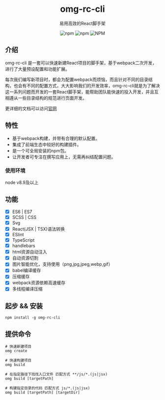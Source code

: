 <h1 align="center">omg-rc-cli</h1>
<p align="center">易用高效的React脚手架</p>
<p align='center'>
<img alt='npm' src='https://img.shields.io/npm/v/omg-rc-cli'/>
<img alt='npm' src='https://img.shields.io/npm/dw/omg-rc-cli'/>
<img alt='NPM' src='https://img.shields.io/npm/l/omg-rc-cli'/>
</p>


## 介绍

omg-rc-cli 是一套可以快速新建React项目的脚手架，基于webpack二次开发，进行了大量预设配置和功能扩展。

每次我们编写新项目时，都会为配置webpack而烦恼，而且针对不同的目录结构，也会有不同的配置方式，大大影响我们的开发效率，omg-rc-cli就是为了解决这一系列问题而开发的一套React脚手架，能帮助团队能快速的投入开发，并且互相遵从一些目录结构的规范进行页面开发。

更详细的文档可以访问[官网](http://cli.omg-code.com/)

## 特性
- 基于webpack构建，并带有合理的默认配置。
- 集成了前端生态中较好的构建插件。
- 是一个可全局安装的npm包。
- 让开发者可专注在撰写应用上，无需再纠结配置问题。

### 使用环境

node v8.9及以上

## 功能
- [x] ES6 | ES7
- [x] SCSS | CSS
- [x] Svg
- [x] React(JSX | TSX)语法转换
- [x] ESlint
- [x] TypeScript
- [x] handlebars
- [x] html资源自动注入
- [x] 自动资源切割
- [x] 图片智能优化，支持使用（png,jpg,jpeg,webp,gif） 
- [x] babel编译缓存
- [x] 压缩缓存
- [x] webpack资源依赖高速缓存
- [x] 多线程编译压缩

## 起步 && 安装 
```Shell
npm install -g omg-rc-cli
```

## 提供命令
```Shell
# 快速新建项目
omg create

# 快速构建项目
omg build 

# 在指定路径下找找入口文件 匹配方式 **/js/*.(js|jsx)
omg build [targetPath]

# 构建指定目录的代码 匹配方式 js/*.(js|jsx)
omg build [targetPath] [targetDir]
```